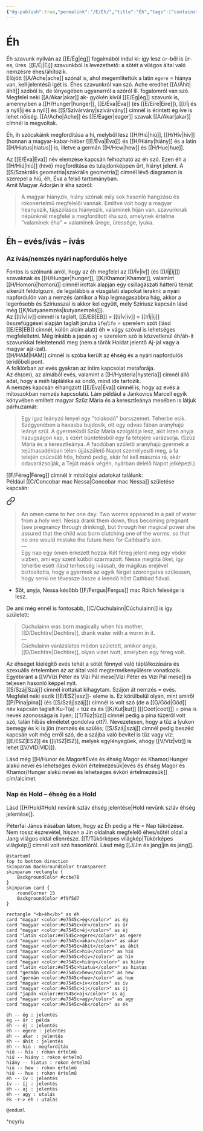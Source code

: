 ```yaml
---
{"dg-publish":true,"permalink":"/E/Éh/","title":"Éh","tags":["containstransclusions","Englishtexttranslated"],"created":"2024-11-06T16:20","updated":"2024-11-21T18:14"}
---
```



# Éh

Éh szavunk nyilván az [[E/Ég\|ég]] fogalmából indul ki: így lesz `űr`-ből is űr-es, üres. [[E/Éj\|Éj]] szavunkból is levezethető: a sötét a világos által való nemzésre éhes/áhítozik.  
Előjött [[A/Ache\|ache]] szónál is, ahol megemlítettük a latin `egere` = hiánya van, kell jelentésű igét is. Éhes szavunkról van szó. Ache eredhet [[A/Áhít\|áhít]] szóból is, de lényegében ugyanarról a szóról ill. fogalomról van szó.  
Megfelel neki [[A/Akar\|akar]] ak- gyökén kívül [[E/Ég\|ég]] szavunk is, amennyiben a [[H/Hunger\|hunger]], [[E/Éva\|Éva]] (és [[E/Eire\|Eire]]), [[I/Íj és a nyíl\|íj és a nyíl]] és [[S/Szivárvány\|szivárvány]] címnél is érintett ég íve is lehet nőiség. [[A/Ache\|Ache]] és [[E/Eager\|eager]] szavak [[A/Akar\|akar]] címnél is megvoltak.  

Éh, ih szócskáink megfordítása a hí, melyből lesz [[H/Hiú\|hiú]], [[H/Hív\|hív]] (honnan a magyar-kabar-héber [[E/Éva\|Éva]]) és [[H/Hiány\|hiány]] és a latin [[H/Hiatus\|hiatus]] is, illetve a germán [[H/Hew\|hew]] és [[H/Hue\|hue]].  

Az [[E/Éva\|Éva]] név elemzése kapcsán felhozható az éh szó. Ezen éh a [[H/Hiú\|hiú]] (hívó) megfordítása és tulajdonképpen űrt, hiányt jelent. A [[S/Szakrális geometria\|szakrális geometria]] címnél lévő diagramon is szerepel a hiú, éh, Éva a felső tartományban.  
Amit Magyar Adorján ír éha szóról:  
> A magyar hiányzik, hiány szónak mily sok hasonló hangzású és rokonértelmű megfelelői vannak. Említve volt hogy a magyar heanyozik, tájszólásos hiányozik, valaminek híján van, szavunknak népünknél megfelel a megfordított `éha` szó, amelynek értelme "valaminek éha" = valaminek ürege, üressége, lyuka.  

## Éh – evés/ivás – ívás

### Az ívás/nemzés nyári napfordulós helye

Fontos is szólnunk arról, hogy az éh megfelel az [[I/Ív\|ív]] (és [[I/Íj\|íj]]) szavaknak és [[H/Hunger\|hunger]], [[K/Khamor\|Khamor]], valamint [[H/Homorú\|homorú]] címnél írottak alapján egy csillagászati hátterű témát sikerült feldolgozni, de legalábbis a vizsgálati alapokat lerakni: a nyári napfordulón van a nemzés (amikor a Nap legmagasabbra hág, akkor a legerősebb és Szíriusszal is akkor kel együtt, mely Szíriusz kapcsán lásd még [[K/Kutyanemzés\|kutyanemzés]]).  
Az [[I/Ív\|ív]] címnél is taglalt, [[E/EB\|EB]] = [[I/Ív\|ív]] = [[I/Íj\|íj]] összefüggései alapján taglalt joruba `ìfẹ́`/`ife` = szerelem szót (lásd [[E/EB\|EB]] címnél, külön alcím alatt) éh ≈ vágy szóval is lehetséges megfeleltetni. Még inkább a japán `aj` = szerelem szó is közvetlenül éh/áh-ít szavunkkal feleltetendő meg (nem a török Holdat jelentő Aj-jal vagy a magyar ajz-zal).  
[[H/HAM\|HAM]] címnél is szóba került az éhség és a nyári napfordulós téridőbeli pont.  
A folklórban az evés gyakran az intim kapcsolat metaforája.  
Az éh(om), az almából evés, valamint a [[H/Hysteria\|hysteria]] címnél álló adat, hogy a méh tápláléka az ondó, mind ide tartozik.  
A nemzés kapcsán elhangzott [[E/Éva\|Éva]] címnél is, hogy az evés a mítoszokban nemzés kapcsolatú. Lám például a Jankovics Marcell egyik könyvében említett magyar Szűz Mária és a keresztleánya mesében is látjuk párhuzamát:  
> Egy igaz leányzó lenyel egy "tolakodó" borsszemet. Teherbe esik. Szégyenében a havasba bujdosik, ott egy odvas fában aranyhajú leányt szül. A gyermekből Szűz Mária szolgálója lesz, akit Isten anyja hazugságon kap, s ezért büntetésből egy fa tetejére varázsolja. (Szűz Mária és a keresztleánya. A faodúban születő aranyhajú gyermek a tejúthasadékban télen újjászülető Napot személyesíti meg, a fa tetején csücsülő hős, hősnő pedig, akár fel kell másznia rá, akár odavarázsolják, a Tejút másik végén, nyárban delelő Napot jelképezi.)  

[[F/Féreg\|Féreg]] címnél ír mitológiai adatokat találunk:  
Például [[C/Concobar mac Nessa\|Concobar mac Nessa]] születése kapcsán:  

<div class="transclusion internal-embed is-loaded"><a class="markdown-embed-link" href="/c/concobar-mac-nessa/#fb75s" aria-label="Open link"><svg xmlns="http://www.w3.org/2000/svg" width="24" height="24" viewBox="0 0 24 24" fill="none" stroke="currentColor" stroke-width="2" stroke-linecap="round" stroke-linejoin="round" class="svg-icon lucide-link"><path d="M10 13a5 5 0 0 0 7.54.54l3-3a5 5 0 0 0-7.07-7.07l-1.72 1.71"></path><path d="M14 11a5 5 0 0 0-7.54-.54l-3 3a5 5 0 0 0 7.07 7.07l1.71-1.71"></path></svg></a><div class="markdown-embed">



> An omen came to her one day: Two worms appeared in a pail of water from a holy well. Nessa drank them down, thus becoming pregnant (see pregnancy through drinking), but through her magical power she assured that the child was born clutching one of the worms, so that no one would mistake the future hero for Cathbad's son.  
> —  
> Egy nap egy ómen érkezett hozzá: Két féreg jelent meg egy vödör vízben, ami egy szent kútból származott. Nessa megitta őket, így teherbe esett (lásd terhesség ivással), de mágikus erejével biztosította, hogy a gyermek az egyik férget szorongatva szülessen, hogy senki ne tévessze össze a leendő hőst Cathbad fiával. 

</div></div>

- Sőt, anyja, Nessa később [[F/Fergus\|Fergus]] mac Róich felesége is lesz.

De ami még ennél is fontosabb, [[C/Cuchulainn\|Cúchulainn]] is így született:  
> Cúchulainn was born magically when his mother, [[D/Dechtire\|Dechtire]], drank water with a worm in it.  
> —  
> Cúchulainn varázslatos módon született, amikor anyja, [[D/Dechtire\|Dechtire]], olyan vizet ivott, amelyben egy féreg volt.  

Az éhséget kielégítő evés tehát a sötét fénnyel való táplálkozására és szexuális értelemben az az által való megtermékenyülésre vonatkozik.  
Egyébiránt a [[V/Vízi Péter és Vízi Pál mese\|Vízi Péter és Vízi Pál mese]] is teljesen hasonló képpel nyit.  
[[S/Száj\|Száj]] címnél írottakat kihagytam. Szájon át nemzés = evés.  
Megfelel neki eszik [[E/ESZ\|esz]]- eleme is. Ez körülbelül olyan, mint amiről [[P/Pina\|pina]] (és [[S/Száj\|száj]]) címnél is volt szó (de a [[G/Göd\|Göd]] név kapcsán taglalt Ku-T(a) = tűz és és [[K/Kut\|kut]] \[[[Coot\|coot]]\] = pina is nevek azonossága is ilyen; [[T/Tűz\|tűz]] címnél pedig a pina tüzéről volt szó, talán hibás elméletet gondolva ott?). Nevezetesen, hogy a tűz a lyukon bemegy és ki is jön (nemzés és szülés; [[S/Száj\|száj]] címnél pedig beszéd kapcsán volt még erről szó, de a szájba való bevitel is tűz vagy víz: [[E/ESZ\|ESZ]] és [[I/ISZ\|ISZ]], melyek egylényegűek, ahogy [[V/Víz\|víz]] is lehet [[V/VID\|VID]]).  

Lásd még [[H/Hunor és Magor#Evés és éhség Magor és Khamor/Hunger alakú nevei és lehetséges évköri értelmezésük\|evés és éhség Magor és Khamor/Hunger alakú nevei és lehetséges évköri értelmezésük]] cím/alcímet.  

### Nap és Hold – éhség és a Hold

Lásd [[H/Hold#Hold nevünk szláv éhség jelentése\|Hold nevünk szláv éhség jelentése]].  

Péterfai János írásában látom, hogy az Éh pedig a Hé = Nap tükrözése. Nem rossz észrevétel, hiszen a Jin oldalnak megfelelő éhes/sötét oldal a Jang világos oldal ellenrésze. [[T/Tükörképes világkép\|Tükörképes világkép]] címnél volt szó hasonlóról. Lásd még [[J/Jin és jang\|jin és jang]].  

```plantuml-svg
@startuml
top to bottom direction
skinparam BackGroundColor transparent
skinparam rectangle {
    BackgroundColor #ccbe78
}
skinparam card {
    roundCorner 15
    BackgroundColor #f9f5d7
}

rectangle "<b>éh</b>" as éh
card "magyar <color:#e7545c>ég</color>" as ég
card "magyar <color:#e7545c>űr</color>" as űr
card "magyar <color:#e7545c>éj</color>" as éj
card "latin <color:#e7545c>egere</color>" as egere
card "magyar <color:#e7545c>akar</color>" as akar
card "magyar <color:#e7545c>áhít</color>" as áhít
card "magyar <color:#e7545c>hiú</color>" as hiú
card "magyar <color:#e7545c>hív</color>" as hív
card "magyar <color:#e7545c>hiány</color>" as hiány
card "latin <color:#e7545c>hiatus</color>" as hiatus
card "germán <color:#e7545c>hew</color>" as hew
card "germán <color:#e7545c>hue</color>" as hue
card "magyar <color:#e7545c>ív</color>" as ív
card "magyar <color:#e7545c>íj</color>" as íj
card "japán <color:#e7545c>aj</color>" as aj
card "magyar <color:#e7545c>agy</color>" as agy
card "magyar <color:#e7545c>ék</color>" as ék

éh -- ég : jelentés
ég -- űr : példa
éh -- éj : jelentés
éh -- egere : jelentés
éh -- akar : jelentés
éh -- áhít : jelentés
éh -- hiú : megfordítás
hiú -- hív : rokon értelmű
hiú -- hiány : rokon értelmű
hiány -- hiatus : rokon értelmű
hiú -- hew : rokon értelmű
hiú -- hue : rokon értelmű
éh -- ív : jelentés
ív -- íj : jelentés
éh -- aj : jelentés
éh -- agy : utalás
ék -r-> éh : utalás

@enduml
```
^ncyrlu